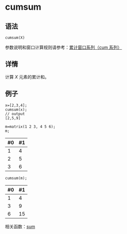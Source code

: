 # cumsum

## 语法

`cumsum(X)`

参数说明和窗口计算规则请参考：[累计窗口系列（cum 系列）](../themes/cumFunctions.md)

## 详情

计算 *X* 元素的累计和。

## 例子

```
x=[2,3,4];
cumsum(x);
// output
[2,5,9]

m=matrix(1 2 3, 4 5 6);
m;
```

| #0 | #1 |
| --- | --- |
| 1 | 4 |
| 2 | 5 |
| 3 | 6 |

```
cumsum(m);
```

| #0 | #1 |
| --- | --- |
| 1 | 4 |
| 3 | 9 |
| 6 | 15 |

相关函数：[sum](../s/sum.md)

